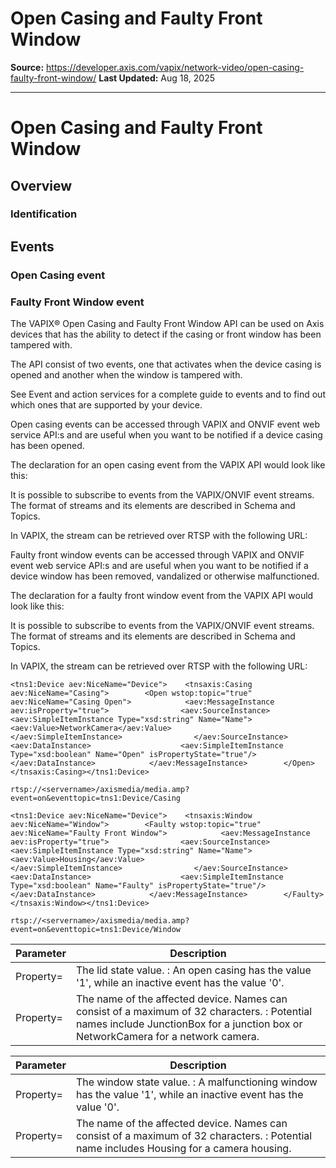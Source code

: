 # Open Casing and Faulty Front Window

**Source:** https://developer.axis.com/vapix/network-video/open-casing-faulty-front-window/
**Last Updated:** Aug 18, 2025

---

# Open Casing and Faulty Front Window

## Overview​

### Identification​

## Events​

### Open Casing event​

### Faulty Front Window event​

The VAPIX® Open Casing and Faulty Front Window API can be used on Axis devices that has the ability to detect if the casing or front window has been tampered with.

The API consist of two events, one that activates when the device casing is opened and another when the window is tampered with.

See Event and action services for a complete guide to events and to find out which ones that are supported by your device.

Open casing events can be accessed through VAPIX and ONVIF event web service API:s and are useful when you want to be notified if a device casing has been opened.

The declaration for an open casing event from the VAPIX API would look like this:

It is possible to subscribe to events from the VAPIX/ONVIF event streams. The format of streams and its elements are described in Schema and Topics.

In VAPIX, the stream can be retrieved over RTSP with the following URL:

Faulty front window events can be accessed through VAPIX and ONVIF event web service API:s and are useful when you want to be notified if a device window has been removed, vandalized or otherwise malfunctioned.

The declaration for a faulty front window event from the VAPIX API would look like this:

It is possible to subscribe to events from the VAPIX/ONVIF event streams. The format of streams and its elements are described in Schema and Topics.

In VAPIX, the stream can be retrieved over RTSP with the following URL:

```
<tns1:Device aev:NiceName="Device">    <tnsaxis:Casing aev:NiceName="Casing">        <Open wstop:topic="true" aev:NiceName="Casing Open">            <aev:MessageInstance aev:isProperty="true">                <aev:SourceInstance>                    <aev:SimpleItemInstance Type="xsd:string" Name="Name">                        <aev:Value>NetworkCamera</aev:Value>                    </aev:SimpleItemInstance>                </aev:SourceInstance>                <aev:DataInstance>                    <aev:SimpleItemInstance Type="xsd:boolean" Name="Open" isPropertyState="true"/>                </aev:DataInstance>            </aev:MessageInstance>        </Open>    </tnsaxis:Casing></tns1:Device>
```

```
rtsp://<servername>/axismedia/media.amp?event=on&eventtopic=tns1:Device/Casing
```

```
<tns1:Device aev:NiceName="Device">    <tnsaxis:Window aev:NiceName="Window">        <Faulty wstop:topic="true" aev:NiceName="Faulty Front Window">            <aev:MessageInstance aev:isProperty="true">                <aev:SourceInstance>                    <aev:SimpleItemInstance Type="xsd:string" Name="Name">                        <aev:Value>Housing</aev:Value>                    </aev:SimpleItemInstance>                </aev:SourceInstance>                <aev:DataInstance>                    <aev:SimpleItemInstance Type="xsd:boolean" Name="Faulty" isPropertyState="true"/>                </aev:DataInstance>            </aev:MessageInstance>        </Faulty>    </tnsaxis:Window></tns1:Device>
```

```
rtsp://<servername>/axismedia/media.amp?event=on&eventtopic=tns1:Device/Window
```

| Parameter | Description |
| --- | --- |
| Property=<Open> | The lid state value.  <Open>: An open casing has the value '1', while an inactive event has the value '0'. |
| Property=<Name> | The name of the affected device. Names can consist of a maximum of 32 characters.  <Name>: Potential names include JunctionBox for a junction box or NetworkCamera for a network camera. |

| Parameter | Description |
| --- | --- |
| Property=<Faulty> | The window state value.  <Faulty>: A malfunctioning window has the value '1', while an inactive event has the value '0'. |
| Property=<Name> | The name of the affected device. Names can consist of a maximum of 32 characters.  <Name>: Potential name includes Housing for a camera housing. |

